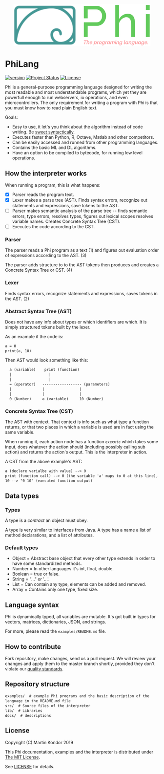 <p align="center">
  <img src="https://github.com/MartinKondor/PhiLang/blob/master/docs/logo.png" width="450">
</p>

# PhiLang
[![version](https://img.shields.io/badge/version-2019.06-red.svg)](https://github.com/MartinKondor/PhiLang) [![Project Status](https://img.shields.io/badge/status-prototype-red.svg)](https://github.com/MartinKondor/PhiLang) [![License](https://img.shields.io/badge/license-MIT-green.svg)](https://github.com/MartinKondor/PhiLang/edit/master/LICENSE)

Phi is a general-purpose programming language designed for writing the most readable and most understandable programs, which yet they are powerfull enough to run webservers, io operations, and even microcontrollers. The only requirement for writing a program with Phi is that you must know how to read plain English text.

Goals:

* Easy to use, it let's you think about the algorithm instead of code writing. Be [sweet syntactically](https://en.wikipedia.org/wiki/Syntactic_sugar).
* Executes faster than Python, R, Octave, Matlab and other competitors.
* Can be easily accessed and runned from other programming languages.
* Contains the basic ML and DL algorithms.
* Have an option to be compiled to bytecode, for running low level operations.

## How the interpreter works

When running a program, this is what happens:

- [X] Parser reads the program text.
- [X] Lexer makes a parse tree (AST). Finds syntax errors, recognize out statements and expressions, save tokens to the AST.
- [ ] Parser makes semantic analysis of the parse tree -- finds semantic errors, type errors, resolves types, figures out lexical scopes resolves variable names. Creates Concrete Syntax Tree (CST).
- [ ] Executes the code according to the CST.

### Parser

The parser reads a Phi program as a text (1) and figures out evaluation order of expressions according to the AST. (3)

The parser adds structure to to the AST tokens then produces and creates a Concrete Syntax Tree or CST. (4)

### Lexer

Finds syntax errors, recognize statements and expressions, saves tokens in the AST. (2)

### Abstract Syntax Tree (AST)

Does not have any info about types or which identifiers are which. It is simply structured tokens built by the lexer.

As an example if the code is:
```
a = 0
print(a, 10)
```
Then AST would look something like this:
```
  a (variable)    print (function)
  |                 |
  |                 |
  = (operator)   ------------------ (parameters)
  |              |                |
  |              |                |
  0 (Number)     a (variable)     10 (Number)
```

### Concrete Syntax Tree (CST)

The AST with context. That context is info such as what type a function returns, or that two places in which a variable is used are in fact using the same variable.

When running it, each action node has a function `execute` which takes some input, does whatever the action should (including possibly calling sub action) and returns the action's output. This is the interpreter in action.

A CST from the above example's AST:
```
a (declare varialbe with value) --> 0
print (function call) --> 0 (the variable 'a' maps to 0 at this line), 10 --> "0 10" (executed function output)
```

## Data types

### Types

A type is a _contract_ an object must obey.

A type is very similar to interfaces from Java. A type has a name a list of method declarations, and a list of attributes.

### Default types

* Object = Abstract base object that every other type extends in order to have some standardized methods.
* Number = In other languages it's int, float, double.
* Boolean = true or false.
* String = "..." or '...'.
* List = Can contain any type, elements can be added and removed.
* Array = Contains only one type, fixed size.

## Language syntax

Phi is dynamically typed, all variables are mutable.
It's got built in types for vectors, matrices, dictionaries, JSON, and strings.

For more, please read the `examples/README.md` file.

## How to contribute

Fork repository, make changes, send us a pull request. We will review your changes and apply them to the master branch shortly, provided they don't violate our [quality standards](https://github.com/MartinKondor/PhiLang/blob/master/CODE_OF_CONDUCT.md).

## Repository structure

```
examples/  # example Phi programs and the basic description of the language in the README.md file
src/  # Source files of the interpreter
lib/  # Libraries
docs/  # descriptions
```

## License

Copyright (C) Martin Kondor 2019

This Phi documentation, examples and the interpreter is distributed under [The MIT License](http://www.opensource.org/licenses/MIT).

See [LICENSE](https://github.com/MartinKondor/PhiLang/blob/master/LICENSE) for details.
